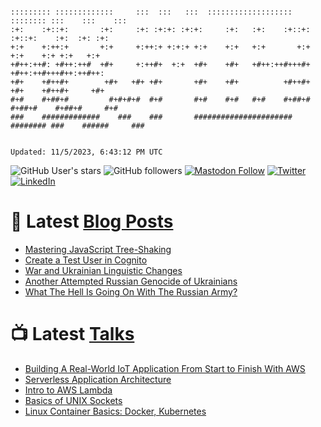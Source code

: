 ```

::::::::: :::::::::::::     :::  :::   :::  :::::::::::::::::::  :::::::: :::    :::    :::
:+:    :+::+:       :+:     :+: :+:+: :+:+:     :+:   :+:    :+::+:    :+::+:    :+:  :+: :+:
+:+    +:++:+       +:+     +:++:+ +:+:+ +:+    +:+   +:+       +:+       +:+    +:+ +:+   +:+
+#++:++#: +#++:++#  +#+     +:++#+  +:+  +#+    +#+   +#++:++#+++#+       +#++:++#+++#++:++#++:
+#+    +#++#+        +#+   +#+ +#+       +#+    +#+          +#++#+       +#+    +#++#+     +#+
#+#    #+##+#         #+#+#+#  #+#       #+#    #+#   #+#    #+##+#    #+##+#    #+##+#     #+#
###    #############    ###    ###       ######################  ######## ###    ######     ###


Updated: 11/5/2023, 6:43:12 PM UTC
```

![GitHub User's stars](https://img.shields.io/github/stars/revmischa?style=for-the-badge&logoColor=white&color=1CA2F1&logo=github)
![GitHub followers](https://img.shields.io/github/followers/revmischa?style=for-the-badge&logo=github&logoColor=white&color=1CA2F1)
[![Mastodon Follow](https://img.shields.io/mastodon/follow/109363545522402223?domain=https%3A%2F%2Fvhspace.social&label=Mastodon&logoColor=white&logo=mastodon&color=1CA2F1&style=for-the-badge)](https://vhspace.social/@mvs)
[![Twitter](https://img.shields.io/badge/Twitter-Profile-informational?style=for-the-badge&logo=twitter&logoColor=white&color=1CA2F1)](https://twitter.com/spiegelmock)
[![LinkedIn](https://img.shields.io/badge/LinkedIn-Profile-informational?style=for-the-badge&logo=linkedin&logoColor=white&color=0D76A8)](https://www.linkedin.com/in/spiegelmock/)



# 📩 Latest [Blog Posts](https://spiegelmock.com)
<!-- BLOG-POST-LIST:START -->
- [Mastering JavaScript Tree-Shaking](https://spiegelmock.com/2023/04/02/mastering-javascript-tree-shaking/)
- [Create a Test User in Cognito](https://spiegelmock.com/2023/01/16/create-a-test-user-in-cognito/)
- [War and Ukrainian Linguistic Changes](https://spiegelmock.com/2022/05/01/war-and-ukrainian-linguistic-changes/)
- [Another Attempted Russian Genocide of Ukrainians](https://spiegelmock.com/2022/03/20/another-attempted-russian-genocide-of-ukrainians/)
- [What The Hell Is Going On With The Russian Army?](https://spiegelmock.com/2022/02/27/hilarious-hijinks-and-highlights-from-the-russia-ukraine-war/)
<!-- BLOG-POST-LIST:END -->

# 📺 Latest [Talks](https://github.com/revmischa/talks)
- [Building A Real-World IoT Application From Start to Finish With AWS](https://www.youtube.com/watch?v=vJ4Gjn0Bmi0)
- [Serverless Application Architecture](https://www.youtube.com/watch?v=rXPwLZJ9l2M)
- [Intro to AWS Lambda](https://www.youtube.com/watch?v=bGzty_IUDP0)
- [Basics of UNIX Sockets](https://www.youtube.com/watch?v=8TGV4zcd9k4)
- [Linux Container Basics: Docker, Kubernetes](https://www.youtube.com/watch?v=3f5wWYLWOtQ)
